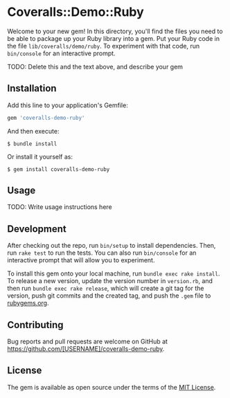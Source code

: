 # Coveralls::Demo::Ruby

Welcome to your new gem! In this directory, you'll find the files you need to be able to package up your Ruby library into a gem. Put your Ruby code in the file `lib/coveralls/demo/ruby`. To experiment with that code, run `bin/console` for an interactive prompt.

TODO: Delete this and the text above, and describe your gem

## Installation

Add this line to your application's Gemfile:

```ruby
gem 'coveralls-demo-ruby'
```

And then execute:

    $ bundle install

Or install it yourself as:

    $ gem install coveralls-demo-ruby

## Usage

TODO: Write usage instructions here

## Development

After checking out the repo, run `bin/setup` to install dependencies. Then, run `rake test` to run the tests. You can also run `bin/console` for an interactive prompt that will allow you to experiment.

To install this gem onto your local machine, run `bundle exec rake install`. To release a new version, update the version number in `version.rb`, and then run `bundle exec rake release`, which will create a git tag for the version, push git commits and the created tag, and push the `.gem` file to [rubygems.org](https://rubygems.org).

## Contributing

Bug reports and pull requests are welcome on GitHub at https://github.com/[USERNAME]/coveralls-demo-ruby.

## License

The gem is available as open source under the terms of the [MIT License](https://opensource.org/licenses/MIT).
